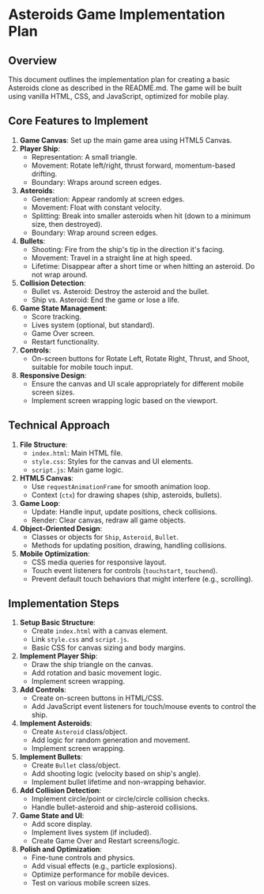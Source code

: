 # Asteroids Game Implementation Plan

## Overview
This document outlines the implementation plan for creating a basic Asteroids clone as described in the README.md. The game will be built using vanilla HTML, CSS, and JavaScript, optimized for mobile play.

## Core Features to Implement
1.  **Game Canvas**: Set up the main game area using HTML5 Canvas.
2.  **Player Ship**:
    *   Representation: A small triangle.
    *   Movement: Rotate left/right, thrust forward, momentum-based drifting.
    *   Boundary: Wraps around screen edges.
3.  **Asteroids**:
    *   Generation: Appear randomly at screen edges.
    *   Movement: Float with constant velocity.
    *   Splitting: Break into smaller asteroids when hit (down to a minimum size, then destroyed).
    *   Boundary: Wrap around screen edges.
4.  **Bullets**:
    *   Shooting: Fire from the ship's tip in the direction it's facing.
    *   Movement: Travel in a straight line at high speed.
    *   Lifetime: Disappear after a short time or when hitting an asteroid. Do not wrap around.
5.  **Collision Detection**:
    *   Bullet vs. Asteroid: Destroy the asteroid and the bullet.
    *   Ship vs. Asteroid: End the game or lose a life.
6.  **Game State Management**:
    *   Score tracking.
    *   Lives system (optional, but standard).
    *   Game Over screen.
    *   Restart functionality.
7.  **Controls**:
    *   On-screen buttons for Rotate Left, Rotate Right, Thrust, and Shoot, suitable for mobile touch input.
8.  **Responsive Design**:
    *   Ensure the canvas and UI scale appropriately for different mobile screen sizes.
    *   Implement screen wrapping logic based on the viewport.

## Technical Approach
1.  **File Structure**:
    *   `index.html`: Main HTML file.
    *   `style.css`: Styles for the canvas and UI elements.
    *   `script.js`: Main game logic.
2.  **HTML5 Canvas**:
    *   Use `requestAnimationFrame` for smooth animation loop.
    *   Context (`ctx`) for drawing shapes (ship, asteroids, bullets).
3.  **Game Loop**:
    *   Update: Handle input, update positions, check collisions.
    *   Render: Clear canvas, redraw all game objects.
4.  **Object-Oriented Design**:
    *   Classes or objects for `Ship`, `Asteroid`, `Bullet`.
    *   Methods for updating position, drawing, handling collisions.
5.  **Mobile Optimization**:
    *   CSS media queries for responsive layout.
    *   Touch event listeners for controls (`touchstart`, `touchend`).
    *   Prevent default touch behaviors that might interfere (e.g., scrolling).

## Implementation Steps
1.  **Setup Basic Structure**:
    *   Create `index.html` with a canvas element.
    *   Link `style.css` and `script.js`.
    *   Basic CSS for canvas sizing and body margins.
2.  **Implement Player Ship**:
    *   Draw the ship triangle on the canvas.
    *   Add rotation and basic movement logic.
    *   Implement screen wrapping.
3.  **Add Controls**:
    *   Create on-screen buttons in HTML/CSS.
    *   Add JavaScript event listeners for touch/mouse events to control the ship.
4.  **Implement Asteroids**:
    *   Create `Asteroid` class/object.
    *   Add logic for random generation and movement.
    *   Implement screen wrapping.
5.  **Implement Bullets**:
    *   Create `Bullet` class/object.
    *   Add shooting logic (velocity based on ship's angle).
    *   Implement bullet lifetime and non-wrapping behavior.
6.  **Add Collision Detection**:
    *   Implement circle/point or circle/circle collision checks.
    *   Handle bullet-asteroid and ship-asteroid collisions.
7.  **Game State and UI**:
    *   Add score display.
    *   Implement lives system (if included).
    *   Create Game Over and Restart screens/logic.
8.  **Polish and Optimization**:
    *   Fine-tune controls and physics.
    *   Add visual effects (e.g., particle explosions).
    *   Optimize performance for mobile devices.
    *   Test on various mobile screen sizes.